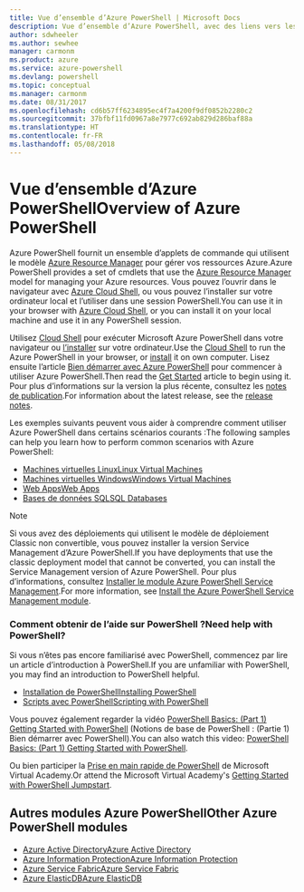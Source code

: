 ```yaml
---
title: Vue d’ensemble d’Azure PowerShell | Microsoft Docs
description: Vue d’ensemble d’Azure PowerShell, avec des liens vers les procédures d’installation et de configuration.
author: sdwheeler
ms.author: sewhee
manager: carmonm
ms.product: azure
ms.service: azure-powershell
ms.devlang: powershell
ms.topic: conceptual
ms.manager: carmonm
ms.date: 08/31/2017
ms.openlocfilehash: cd6b57ff6234895ec4f7a4200f9df0852b2280c2
ms.sourcegitcommit: 37bfbf11fd0967a8e7977c692ab829d286baf88a
ms.translationtype: HT
ms.contentlocale: fr-FR
ms.lasthandoff: 05/08/2018
---
```

# <a name="overview-of-azure-powershell"></a><span data-ttu-id="8fe36-103">Vue d’ensemble d’Azure PowerShell</span><span class="sxs-lookup"><span data-stu-id="8fe36-103">Overview of Azure PowerShell</span></span>

<span data-ttu-id="8fe36-104">Azure PowerShell fournit un ensemble d’applets de commande qui utilisent le modèle [Azure Resource Manager](/azure/azure-resource-manager/resource-group-overview) pour gérer vos ressources Azure.</span><span class="sxs-lookup"><span data-stu-id="8fe36-104">Azure PowerShell provides a set of cmdlets that use the [Azure Resource Manager](/azure/azure-resource-manager/resource-group-overview) model for managing your Azure resources.</span></span> <span data-ttu-id="8fe36-105">Vous pouvez l’ouvrir dans le navigateur avec [Azure Cloud Shell](/azure/cloud-shell/overview), ou vous pouvez l’installer sur votre ordinateur local et l’utiliser dans une session PowerShell.</span><span class="sxs-lookup"><span data-stu-id="8fe36-105">You can use it in your browser with [Azure Cloud Shell](/azure/cloud-shell/overview), or you can install it on your local machine and use it in any PowerShell session.</span></span>

<span data-ttu-id="8fe36-106">Utilisez [Cloud Shell](/azure/cloud-shell/overview) pour exécuter Microsoft Azure PowerShell dans votre navigateur ou [l’installer](install-azurerm-ps.md) sur votre ordinateur.</span><span class="sxs-lookup"><span data-stu-id="8fe36-106">Use the [Cloud Shell](/azure/cloud-shell/overview) to run the Azure PowerShell in your browser, or [install](install-azurerm-ps.md) it on own computer.</span></span> <span data-ttu-id="8fe36-107">Lisez ensuite l’article [Bien démarrer avec Azure PowerShell](get-started-azureps.md) pour commencer à utiliser Azure PowerShell.</span><span class="sxs-lookup"><span data-stu-id="8fe36-107">Then read the [Get Started](get-started-azureps.md) article to begin using it.</span></span> <span data-ttu-id="8fe36-108">Pour plus d’informations sur la version la plus récente, consultez les [notes de publication](release-notes-azureps.md).</span><span class="sxs-lookup"><span data-stu-id="8fe36-108">For information about the latest release, see the [release notes](release-notes-azureps.md).</span></span>

<span data-ttu-id="8fe36-109">Les exemples suivants peuvent vous aider à comprendre comment utiliser Azure PowerShell dans certains scénarios courants :</span><span class="sxs-lookup"><span data-stu-id="8fe36-109">The following samples can help you learn how to perform common scenarios with Azure PowerShell:</span></span>

* [<span data-ttu-id="8fe36-110">Machines virtuelles Linux</span><span class="sxs-lookup"><span data-stu-id="8fe36-110">Linux Virtual Machines</span></span>](/azure/virtual-machines/virtual-machines-linux-powershell-samples?toc=/powershell/azure/toc.json)
* [<span data-ttu-id="8fe36-111">Machines virtuelles Windows</span><span class="sxs-lookup"><span data-stu-id="8fe36-111">Windows Virtual Machines</span></span>](/azure/virtual-machines/virtual-machines-windows-powershell-samples?toc=/powershell/azure/toc.json)
* [<span data-ttu-id="8fe36-112">Web Apps</span><span class="sxs-lookup"><span data-stu-id="8fe36-112">Web Apps</span></span>](/azure/app-service-web/app-service-powershell-samples?toc=/powershell/azure/toc.json)
* [<span data-ttu-id="8fe36-113">Bases de données SQL</span><span class="sxs-lookup"><span data-stu-id="8fe36-113">SQL Databases</span></span>](/azure/sql-database/sql-database-powershell-samples?toc=/powershell/azure/toc.json)

> [!NOTE]
> <span data-ttu-id="8fe36-114">Si vous avez des déploiements qui utilisent le modèle de déploiement Classic non convertible, vous pouvez installer la version Service Management d’Azure PowerShell.</span><span class="sxs-lookup"><span data-stu-id="8fe36-114">If you have deployments that use the classic deployment model that cannot be converted, you can install the Service Management version of Azure PowerShell.</span></span> <span data-ttu-id="8fe36-115">Pour plus d’informations, consultez [Installer le module Azure PowerShell Service Management](/powershell/azure/servicemanagement/install-azure-ps).</span><span class="sxs-lookup"><span data-stu-id="8fe36-115">For more information, see [Install the Azure PowerShell Service Management module](/powershell/azure/servicemanagement/install-azure-ps).</span></span>


### <a name="need-help-with-powershell"></a><span data-ttu-id="8fe36-116">Comment obtenir de l’aide sur PowerShell ?</span><span class="sxs-lookup"><span data-stu-id="8fe36-116">Need help with PowerShell?</span></span>

<span data-ttu-id="8fe36-117">Si vous n’êtes pas encore familiarisé avec PowerShell, commencez par lire un article d’introduction à PowerShell.</span><span class="sxs-lookup"><span data-stu-id="8fe36-117">If you are unfamiliar with PowerShell, you may find an introduction to PowerShell helpful.</span></span>

* [<span data-ttu-id="8fe36-118">Installation de PowerShell</span><span class="sxs-lookup"><span data-stu-id="8fe36-118">Installing PowerShell</span></span>](/powershell/scripting/installing-windows-powershell)
* [<span data-ttu-id="8fe36-119">Scripts avec PowerShell</span><span class="sxs-lookup"><span data-stu-id="8fe36-119">Scripting with PowerShell</span></span>](/powershell/scripting/scripting-with-windows-powershell)

<span data-ttu-id="8fe36-120">Vous pouvez également regarder la vidéo [PowerShell Basics: (Part 1) Getting Started with PowerShell](https://channel9.msdn.com/Blogs/Taste-of-Premier/PowerShellBasicsPart1) (Notions de base de PowerShell : (Partie 1) Bien démarrer avec PowerShell).</span><span class="sxs-lookup"><span data-stu-id="8fe36-120">You can also watch this video: [PowerShell Basics: (Part 1) Getting Started with PowerShell](https://channel9.msdn.com/Blogs/Taste-of-Premier/PowerShellBasicsPart1).</span></span>

<span data-ttu-id="8fe36-121">Ou bien participer la [Prise en main rapide de PowerShell](https://mva.microsoft.com/liveevents/powershell-jumpstart) de Microsoft Virtual Academy.</span><span class="sxs-lookup"><span data-stu-id="8fe36-121">Or attend the Microsoft Virtual Academy's [Getting Started with PowerShell Jumpstart](https://mva.microsoft.com/liveevents/powershell-jumpstart).</span></span>

## <a name="other-azure-powershell-modules"></a><span data-ttu-id="8fe36-122">Autres modules Azure PowerShell</span><span class="sxs-lookup"><span data-stu-id="8fe36-122">Other Azure PowerShell modules</span></span>

* [<span data-ttu-id="8fe36-123">Azure Active Directory</span><span class="sxs-lookup"><span data-stu-id="8fe36-123">Azure Active Directory</span></span>](/powershell/azure/active-directory/)
* [<span data-ttu-id="8fe36-124">Azure Information Protection</span><span class="sxs-lookup"><span data-stu-id="8fe36-124">Azure Information Protection</span></span>](/powershell/azure/aip/)
* [<span data-ttu-id="8fe36-125">Azure Service Fabric</span><span class="sxs-lookup"><span data-stu-id="8fe36-125">Azure Service Fabric</span></span>](/powershell/azure/service-fabric/)
* [<span data-ttu-id="8fe36-126">Azure ElasticDB</span><span class="sxs-lookup"><span data-stu-id="8fe36-126">Azure ElasticDB</span></span>](/powershell/azure/elasticdbjobs/)
